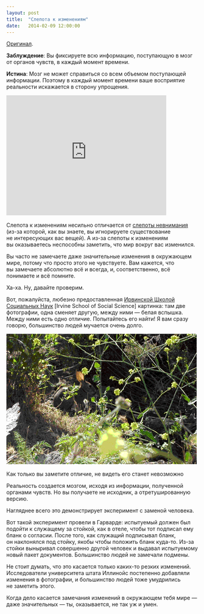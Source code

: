 ```yaml
---
layout: post
title:  "Cлепота к изменениям"
date:   2014-02-09 12:00:00
---
```

<p><a href="https://web.archive.org/web/20140209044027/http://youarenotsosmart.com/2009/11/06/change-blindness/">Оригинал</a>.</p>
<p><strong>Заблуждение</strong>: Вы фиксируете всю информацию, поступающую в мозг от органов чувств, в каждый момент времени.</p>
<p><strong>Истина</strong>: Мозг не может справиться со всем объемом поступающей информации. Поэтому в каждый момент времени ваше восприятие реальности искажается в сторону упрощения.</p>
<p><iframe frameborder="0" allowfullscreen="" width="420" height="315" src="http://www.youtube.com/embed/voAntzB7EwE"></iframe></p>
<p>Слепота к изменениям несильно отличается от <a href="https://web.archive.org/web/20140209044027/http://youarenotsosmart.ru/2013/08/hello-world/">слепоты невнимания</a> (из-за которой, как вы знаете, вы игнорируете существование не интересующих вас вещей). А из-за слепоты к изменениям вы оказываетесь неспособны заметить, что мир вокруг вас изменился.</p>
<p>Вы часто не замечаете даже значительные изменения в окружающем мире, потому что просто этого не чувствуете. Вам кажется, что вы замечаете абсолютно всё и всегда, и, соответственно, всё понимаете и всё помните.</p>
<p>Ха-ха. Ну, давайте проверим.</p>
<p><span id="more-915"></span>Вот, пожалуйста, любезно предоставленная <a href="https://web.archive.org/web/20140209044027/http://www.cogsci.uci.edu/">Ирвинской Школой Социальных Наук</a> [Irvine School of Social Science] картинка: там две фотографии, одна сменяет другую, между ними — белая вспышка. Между ними есть одно отличие. Попытайтесь его найти! Я вам сразу говорю, большинство людей мучается очень долго.</p>
<p><a href="/img/change-blindness/cbbunny2.gif"><img height="342" width="500" src="/img/change-blindness/cbbunny2.gif" alt="cbbunny2" class="aligncenter size-full wp-image-916" /></a></p>
<p>Как только вы заметите отличие, не видеть его станет невозможно</p>
<p>Реальность создается мозгом, исходя из информации, полученной органами чувств. Но вы получаете не исходник, а отретушированную версию.</p>
<p>Нагляднее всего это демонстрирует эксперимент с заменой человека.</p>
<p>Вот такой эксперимент провели в Гарварде: испытуемый должен был подойти к служащему за стойкой, как в отеле, чтобы тот подписал ему бланк о согласии. После того, как служащий подписывал бланк, он наклонялся под стойку, якобы чтобы положить бланк куда-то. Из-за стойки выныривал совершенно другой человек и выдавал испытуемому новый пакет документов. Большинство людей не замечали подмены.</p>
<p>Не стоит думать, что это касается только каких-то резких изменений. Исследователи университета штата Иллинойс постепенно добавляли изменения в фотографии, и большинство людей тоже умудрились не заметить этого.</p>
<p>Когда дело касается замечания изменений в окружающем тебя мире — даже значительных — ты, оказывается, не так уж и умен.</p>
